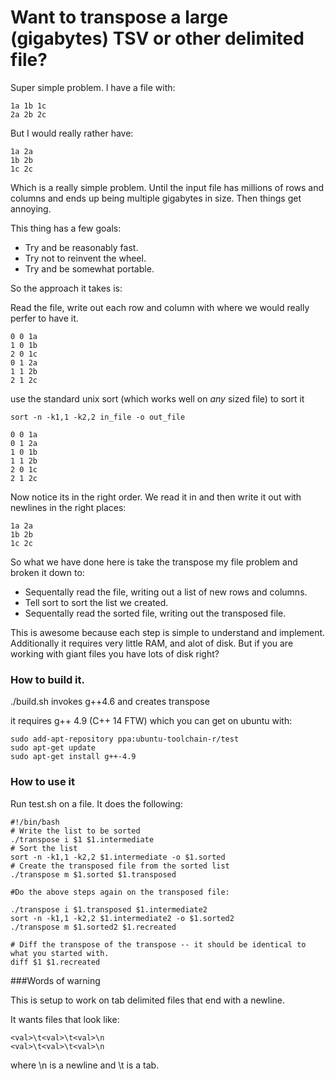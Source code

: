 # Want to transpose a large (gigabytes) TSV or other delimited file?

Super simple problem.  I have a file with:

```
1a 1b 1c
2a 2b 2c
```
But I would really rather have:
```
1a 2a
1b 2b
1c 2c
```

Which is a really simple problem.  Until the input file has millions of rows and columns and ends up being multiple gigabytes in size.  Then things get annoying.

This thing has a few goals:
* Try and be reasonably fast.
* Try not to reinvent the wheel.
* Try and be somewhat portable.

So the approach it takes is: 

Read the file, write out each row and column with where we would really perfer to have it.

```
0 0 1a
1 0 1b
2 0 1c
0 1 2a
1 1 2b
2 1 2c
```
use the standard unix sort (which works well on *any* sized file) to sort it

```
sort -n -k1,1 -k2,2 in_file -o out_file
```

```
0 0 1a
0 1 2a
1 0 1b
1 1 2b
2 0 1c
2 1 2c
```

Now notice its in the right order.  We read it in and then write it out with newlines in the right places:

```
1a 2a
1b 2b
1c 2c
```

So what we have done here is take the transpose my file problem and broken it down to:
* Sequentally read the file, writing out a list of new rows and columns.
* Tell sort to sort the list we created.
* Sequentally read the sorted file, writing out the transposed file.

This is awesome because each step is simple to understand and implement. Additionally it requires very little RAM, and alot of disk.  But if you are working with giant files you have lots of disk right?

### How to build it.

./build.sh invokes g++4.6 and creates transpose

it requires g++ 4.9 (C++ 14 FTW)
which you can get on ubuntu with:

```shell
sudo add-apt-repository ppa:ubuntu-toolchain-r/test
sudo apt-get update
sudo apt-get install g++-4.9
```

### How to use it
Run test.sh on a file. It does the following:
```shell
#!/bin/bash
# Write the list to be sorted
./transpose i $1 $1.intermediate
# Sort the list
sort -n -k1,1 -k2,2 $1.intermediate -o $1.sorted
# Create the transposed file from the sorted list
./transpose m $1.sorted $1.transposed

#Do the above steps again on the transposed file:

./transpose i $1.transposed $1.intermediate2
sort -n -k1,1 -k2,2 $1.intermediate2 -o $1.sorted2
./transpose m $1.sorted2 $1.recreated

# Diff the transpose of the transpose -- it should be identical to what you started with.
diff $1 $1.recreated
```

###Words of warning

This is setup to work on tab delimited files that end with a newline.  

It wants files that look like:
```
<val>\t<val>\t<val>\n
<val>\t<val>\t<val>\n
```
where \n is a newline and \t is a tab.



